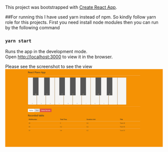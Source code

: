 This project was bootstrapped with [Create React App](https://github.com/facebook/create-react-app).

##For running this
I have used yarn instead of npm. So kindly follow yarn role for this projects.
First you need install node modules then you can run by the following command

### `yarn start`
Runs the app in the development mode.<br>
Open [http://localhost:3000](http://localhost:3000) to view it in the browser.

Please see the screenshot to see the view
![screenshot](screenshots/1.PNG)
